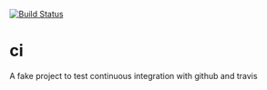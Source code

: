[![Build Status](https://travis-ci.org/at-github/ci.svg?branch=master)](https://travis-ci.org/at-github/ci)
# ci
A fake project to test continuous integration with github and travis
